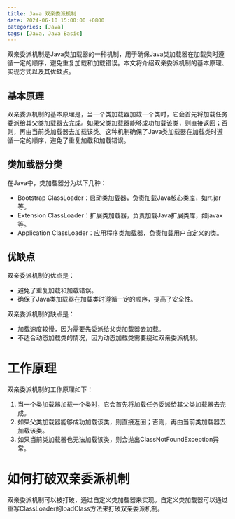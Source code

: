 ```yaml
---
title: Java 双亲委派机制
date: 2024-06-10 15:00:00 +0800
categories: [Java]
tags: [Java, Java Basic]
---
```


双亲委派机制是Java类加载器的一种机制，用于确保Java类加载器在加载类时遵循一定的顺序，避免重复加载和加载错误。本文将介绍双亲委派机制的基本原理、实现方式以及其优缺点。

## 基本原理

双亲委派机制的基本原理是，当一个类加载器加载一个类时，它会首先将加载任务委派给其父类加载器去完成。如果父类加载器能够成功加载该类，则直接返回；否则，再由当前类加载器去加载该类。这种机制确保了Java类加载器在加载类时遵循一定的顺序，避免了重复加载和加载错误。

## 类加载器分类

在Java中，类加载器分为以下几种：
- Bootstrap ClassLoader：启动类加载器，负责加载Java核心类库，如rt.jar等。
- Extension ClassLoader：扩展类加载器，负责加载Java扩展类库，如javax等。
- Application ClassLoader：应用程序类加载器，负责加载用户自定义的类。

## 优缺点

双亲委派机制的优点是：
- 避免了重复加载和加载错误。
- 确保了Java类加载器在加载类时遵循一定的顺序，提高了安全性。

双亲委派机制的缺点是：
- 加载速度较慢，因为需要先委派给父类加载器去加载。
- 不适合动态加载类的情况，因为动态加载类需要绕过双亲委派机制。

# 工作原理
双亲委派机制的工作原理如下：
1. 当一个类加载器加载一个类时，它会首先将加载任务委派给其父类加载器去完成。
2. 如果父类加载器能够成功加载该类，则直接返回；否则，再由当前类加载器去加载该类。
3. 如果当前类加载器也无法加载该类，则会抛出ClassNotFoundException异常。

# 如何打破双亲委派机制
双亲委派机制可以被打破，通过自定义类加载器来实现。自定义类加载器可以通过重写ClassLoader的loadClass方法来打破双亲委派机制。